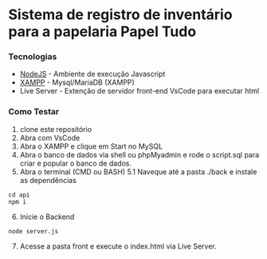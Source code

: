 # Sistema de registro de inventário para a papelaria Papel Tudo

### Tecnologias

* [NodeJS](https://nodejs.org/en/) - Ambiente de execução Javascript
* [XAMPP](https://www.apachefriends.org/pt_br/index.html) - Mysql/MariaDB (XAMPP)
* Live Server - Extenção de servidor front-end VsCode para executar html

### Como Testar

1. clone este repositório
2. Abra com VsCode
3. Abra o XAMPP e clique em Start no MySQL
4. Abra o banco de dados via shell ou phpMyadmin e rode o script.sql para criar e popular o banco de dados.
5. Abra o terminal (CMD ou BASH)
  5.1 Naveque até a pasta ./back e instale as dependências
  ```
  cd api
  npm i
  ```
6. Inicie o Backend
  ```
  node server.js
  ```
7. Acesse a pasta front e execute o index.html via Live Server.
